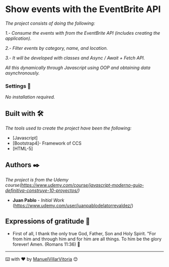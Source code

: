 # Show events with the EventBrite API

_The project consists of doing the following:_

_1.- Consume the events with from the EventBrite API (includes creating the application)._

_2.- Filter events by category, name, and location._

_3.- It will be developed with classes and Async / Await + Fetch API._

_All this dynamically through Javascript using OOP and obtaining data asynchronously._

### Settings 🔧

_No installation required._

## Built with 🛠️

_The tools used to create the project have been the following:_

* [Javascript]
* [Bootstrap4]- Framework of CCS
* [HTML-5]

## Authors ✒️

_The project is from the Udemy course(https://www.udemy.com/course/javascript-moderno-guia-definitiva-construye-10-proyectos/)_

* **Juan Pablo** - *Initial Work* (https://www.udemy.com/user/juanpablodelatorrevaldez/)


## Expressions of gratitude 🎁

* First of all, I thank the only true God, Father, Son and Holy Spirit. 
"For from him and through him and for him are all things.
To him be the glory forever! Amen.
(Romans 11:36) 📢

---
⌨️ with ❤️ by [ManuelVillarVitoria](https://github.com/ManuelVillarVitoria) 😊

